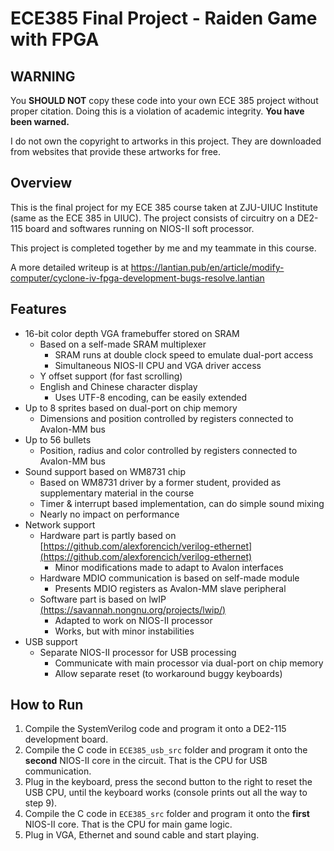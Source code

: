 ECE385 Final Project - Raiden Game with FPGA
============================================

WARNING
-------

You **SHOULD NOT** copy these code into your own ECE 385 project without proper citation. Doing this is a violation of academic integrity. **You have been warned.**

I do not own the copyright to artworks in this project. They are downloaded from websites that provide these artworks for free.

Overview
--------

This is the final project for my ECE 385 course taken at ZJU-UIUC Institute (same as the ECE 385 in UIUC). The project consists of circuitry on a DE2-115 board and softwares running on NIOS-II soft processor.

This project is completed together by me and my teammate in this course.

A more detailed writeup is at https://lantian.pub/en/article/modify-computer/cyclone-iv-fpga-development-bugs-resolve.lantian

Features
--------

- 16-bit color depth VGA framebuffer stored on SRAM
  - Based on a self-made SRAM multiplexer
    - SRAM runs at double clock speed to emulate dual-port access
    - Simultaneous NIOS-II CPU and VGA driver access
  - Y offset support (for fast scrolling)
  - English and Chinese character display
    - Uses UTF-8 encoding, can be easily extended
- Up to 8 sprites based on dual-port on chip memory
  - Dimensions and position controlled by registers connected to Avalon-MM bus
- Up to 56 bullets
  - Position, radius and color controlled by registers connected to Avalon-MM bus
- Sound support based on WM8731 chip
  - Based on WM8731 driver by a former student, provided as supplementary material in the course
  - Timer & interrupt based implementation, can do simple sound mixing
  - Nearly no impact on performance
- Network support
  - Hardware part is partly based on [https://github.com/alexforencich/verilog-ethernet](https://github.com/alexforencich/verilog-ethernet)
    - Minor modifications made to adapt to Avalon interfaces
  - Hardware MDIO communication is based on self-made module
    - Presents MDIO registers as Avalon-MM slave peripheral
  - Software part is based on lwIP [(https://savannah.nongnu.org/projects/lwip/)](https://savannah.nongnu.org/projects/lwip/)
    - Adapted to work on NIOS-II processor
    - Works, but with minor instabilities
- USB support
  - Separate NIOS-II processor for USB processing
    - Communicate with main processor via dual-port on chip memory
    - Allow separate reset (to workaround buggy keyboards)

How to Run
----------

1. Compile the SystemVerilog code and program it onto a DE2-115 development board.
2. Compile the C code in `ECE385_usb_src` folder and program it onto the **second** NIOS-II core in the circuit. That is the CPU for USB communication.
3. Plug in the keyboard, press the second button to the right to reset the USB CPU, until the keyboard works (console prints out all the way to step 9).
4. Compile the C code in `ECE385_src` folder and program it onto the **first** NIOS-II core. That is the CPU for main game logic.
5. Plug in VGA, Ethernet and sound cable and start playing.
